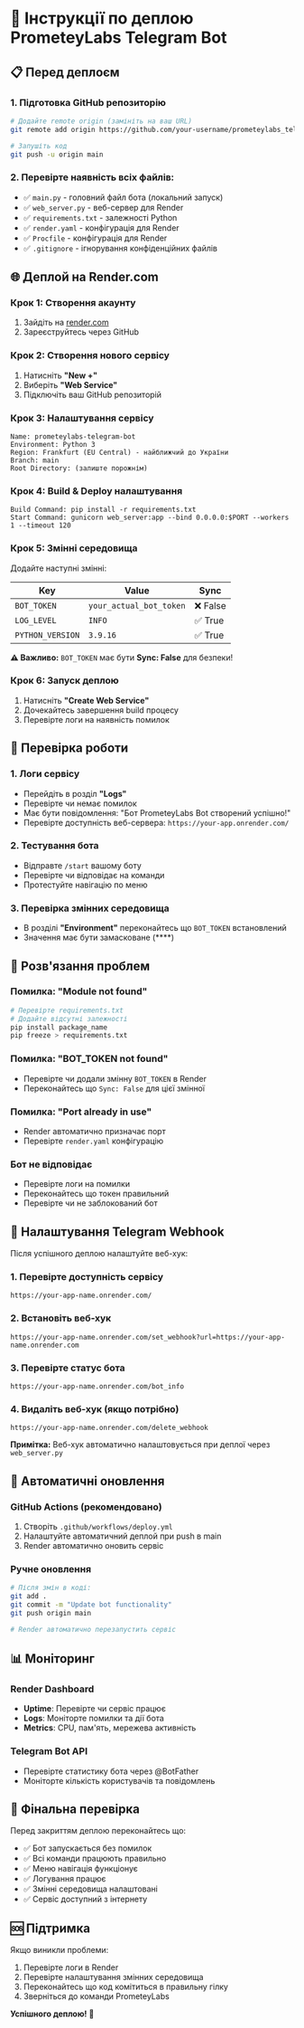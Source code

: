 # 🚀 Інструкції по деплою PrometeyLabs Telegram Bot

## 📋 Перед деплоєм

### 1. Підготовка GitHub репозиторію
```bash
# Додайте remote origin (замініть на ваш URL)
git remote add origin https://github.com/your-username/prometeylabs_telegram_bot.git

# Запушіть код
git push -u origin main
```

### 2. Перевірте наявність всіх файлів:
- ✅ `main.py` - головний файл бота (локальний запуск)
- ✅ `web_server.py` - веб-сервер для Render
- ✅ `requirements.txt` - залежності Python
- ✅ `render.yaml` - конфігурація для Render
- ✅ `Procfile` - конфігурація для Render
- ✅ `.gitignore` - ігнорування конфіденційних файлів

## 🌐 Деплой на Render.com

### Крок 1: Створення акаунту
1. Зайдіть на [render.com](https://render.com)
2. Зареєструйтесь через GitHub

### Крок 2: Створення нового сервісу
1. Натисніть **"New +"**
2. Виберіть **"Web Service"**
3. Підключіть ваш GitHub репозиторій

### Крок 3: Налаштування сервісу
```
Name: prometeylabs-telegram-bot
Environment: Python 3
Region: Frankfurt (EU Central) - найближчий до України
Branch: main
Root Directory: (залиште порожнім)
```

### Крок 4: Build & Deploy налаштування
```
Build Command: pip install -r requirements.txt
Start Command: gunicorn web_server:app --bind 0.0.0.0:$PORT --workers 1 --timeout 120
```

### Крок 5: Змінні середовища
Додайте наступні змінні:

| Key | Value | Sync |
|-----|-------|------|
| `BOT_TOKEN` | `your_actual_bot_token` | ❌ False |
| `LOG_LEVEL` | `INFO` | ✅ True |
| `PYTHON_VERSION` | `3.9.16` | ✅ True |

**⚠️ Важливо:** `BOT_TOKEN` має бути **Sync: False** для безпеки!

### Крок 6: Запуск деплою
1. Натисніть **"Create Web Service"**
2. Дочекайтесь завершення build процесу
3. Перевірте логи на наявність помилок

## 🔧 Перевірка роботи

### 1. Логи сервісу
- Перейдіть в розділ **"Logs"**
- Перевірте чи немає помилок
- Має бути повідомлення: "Бот PrometeyLabs Bot створений успішно!"
- Перевірте доступність веб-сервера: `https://your-app.onrender.com/`

### 2. Тестування бота
- Відправте `/start` вашому боту
- Перевірте чи відповідає на команди
- Протестуйте навігацію по меню

### 3. Перевірка змінних середовища
- В розділі **"Environment"** переконайтесь що `BOT_TOKEN` встановлений
- Значення має бути замасковане (****)

## 🚨 Розв'язання проблем

### Помилка: "Module not found"
```bash
# Перевірте requirements.txt
# Додайте відсутні залежності
pip install package_name
pip freeze > requirements.txt
```

### Помилка: "BOT_TOKEN not found"
- Перевірте чи додали змінну `BOT_TOKEN` в Render
- Переконайтесь що `Sync: False` для цієї змінної

### Помилка: "Port already in use"
- Render автоматично призначає порт
- Перевірте `render.yaml` конфігурацію

### Бот не відповідає
- Перевірте логи на помилки
- Переконайтесь що токен правильний
- Перевірте чи не заблокований бот

## 📱 Налаштування Telegram Webhook

Після успішного деплою налаштуйте веб-хук:

### 1. Перевірте доступність сервісу
```
https://your-app-name.onrender.com/
```

### 2. Встановіть веб-хук
```
https://your-app-name.onrender.com/set_webhook?url=https://your-app-name.onrender.com
```

### 3. Перевірте статус бота
```
https://your-app-name.onrender.com/bot_info
```

### 4. Видаліть веб-хук (якщо потрібно)
```
https://your-app-name.onrender.com/delete_webhook
```

**Примітка:** Веб-хук автоматично налаштовується при деплої через `web_server.py`

## 🔄 Автоматичні оновлення

### GitHub Actions (рекомендовано)
1. Створіть `.github/workflows/deploy.yml`
2. Налаштуйте автоматичний деплой при push в main
3. Render автоматично оновить сервіс

### Ручне оновлення
```bash
# Після змін в коді:
git add .
git commit -m "Update bot functionality"
git push origin main

# Render автоматично перезапустить сервіс
```

## 📊 Моніторинг

### Render Dashboard
- **Uptime**: Перевірте чи сервіс працює
- **Logs**: Моніторте помилки та дії бота
- **Metrics**: CPU, пам'ять, мережева активність

### Telegram Bot API
- Перевірте статистику бота через @BotFather
- Моніторте кількість користувачів та повідомлень

## 🎯 Фінальна перевірка

Перед закриттям деплою переконайтесь що:

- ✅ Бот запускається без помилок
- ✅ Всі команди працюють правильно
- ✅ Меню навігація функціонує
- ✅ Логування працює
- ✅ Змінні середовища налаштовані
- ✅ Сервіс доступний з інтернету

## 🆘 Підтримка

Якщо виникли проблеми:
1. Перевірте логи в Render
2. Перевірте налаштування змінних середовища
3. Переконайтесь що код комітиться в правильну гілку
4. Зверніться до команди PrometeyLabs

**Успішного деплою! 🚀**
